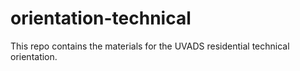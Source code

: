 # orientation-technical
This repo contains the materials for the UVADS residential technical orientation.
